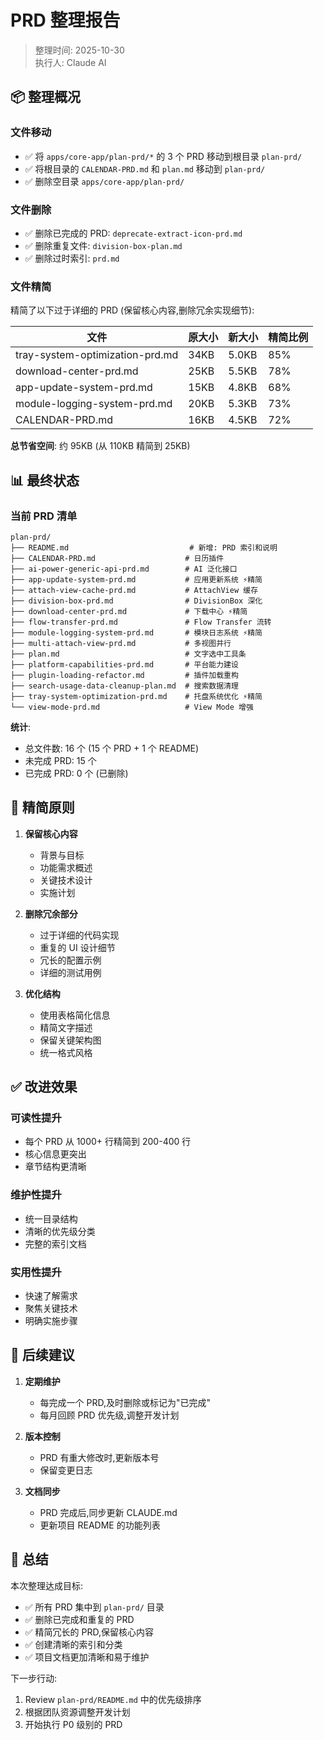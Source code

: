 # PRD 整理报告

> 整理时间: 2025-10-30  
> 执行人: Claude AI

## 📦 整理概况

### 文件移动
- ✅ 将 `apps/core-app/plan-prd/*` 的 3 个 PRD 移动到根目录 `plan-prd/`
- ✅ 将根目录的 `CALENDAR-PRD.md` 和 `plan.md` 移动到 `plan-prd/`
- ✅ 删除空目录 `apps/core-app/plan-prd/`

### 文件删除
- ✅ 删除已完成的 PRD: `deprecate-extract-icon-prd.md`
- ✅ 删除重复文件: `division-box-plan.md`
- ✅ 删除过时索引: `prd.md`

### 文件精简
精简了以下过于详细的 PRD (保留核心内容,删除冗余实现细节):

| 文件 | 原大小 | 新大小 | 精简比例 |
|-----|--------|--------|---------|
| tray-system-optimization-prd.md | 34KB | 5.0KB | 85% |
| download-center-prd.md | 25KB | 5.5KB | 78% |
| app-update-system-prd.md | 15KB | 4.8KB | 68% |
| module-logging-system-prd.md | 20KB | 5.3KB | 73% |
| CALENDAR-PRD.md | 16KB | 4.5KB | 72% |

**总节省空间**: 约 95KB (从 110KB 精简到 25KB)

## 📊 最终状态

### 当前 PRD 清单
```
plan-prd/
├── README.md                           # 新增: PRD 索引和说明
├── CALENDAR-PRD.md                    # 日历插件
├── ai-power-generic-api-prd.md        # AI 泛化接口
├── app-update-system-prd.md           # 应用更新系统 ⚡精简
├── attach-view-cache-prd.md           # AttachView 缓存
├── division-box-prd.md                # DivisionBox 深化
├── download-center-prd.md             # 下载中心 ⚡精简
├── flow-transfer-prd.md               # Flow Transfer 流转
├── module-logging-system-prd.md       # 模块日志系统 ⚡精简
├── multi-attach-view-prd.md           # 多视图并行
├── plan.md                            # 文字选中工具条
├── platform-capabilities-prd.md       # 平台能力建设
├── plugin-loading-refactor.md         # 插件加载重构
├── search-usage-data-cleanup-plan.md  # 搜索数据清理
├── tray-system-optimization-prd.md    # 托盘系统优化 ⚡精简
└── view-mode-prd.md                   # View Mode 增强
```

**统计**:
- 总文件数: 16 个 (15 个 PRD + 1 个 README)
- 未完成 PRD: 15 个
- 已完成 PRD: 0 个 (已删除)

## 🎯 精简原则

1. **保留核心内容**
   - 背景与目标
   - 功能需求概述
   - 关键技术设计
   - 实施计划

2. **删除冗余部分**
   - 过于详细的代码实现
   - 重复的 UI 设计细节
   - 冗长的配置示例
   - 详细的测试用例

3. **优化结构**
   - 使用表格简化信息
   - 精简文字描述
   - 保留关键架构图
   - 统一格式风格

## ✅ 改进效果

### 可读性提升
- 每个 PRD 从 1000+ 行精简到 200-400 行
- 核心信息更突出
- 章节结构更清晰

### 维护性提升
- 统一目录结构
- 清晰的优先级分类
- 完整的索引文档

### 实用性提升
- 快速了解需求
- 聚焦关键技术
- 明确实施步骤

## 📝 后续建议

1. **定期维护**
   - 每完成一个 PRD,及时删除或标记为"已完成"
   - 每月回顾 PRD 优先级,调整开发计划

2. **版本控制**
   - PRD 有重大修改时,更新版本号
   - 保留变更日志

3. **文档同步**
   - PRD 完成后,同步更新 CLAUDE.md
   - 更新项目 README 的功能列表

## 🎉 总结

本次整理达成目标:
- ✅ 所有 PRD 集中到 `plan-prd/` 目录
- ✅ 删除已完成和重复的 PRD
- ✅ 精简冗长的 PRD,保留核心内容
- ✅ 创建清晰的索引和分类
- ✅ 项目文档更加清晰和易于维护

下一步行动:
1. Review `plan-prd/README.md` 中的优先级排序
2. 根据团队资源调整开发计划
3. 开始执行 P0 级别的 PRD

